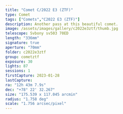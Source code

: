 ```yaml
---
title: "Comet C/2022 E3 (ZTF)"
type: Comet
tags: ["Comets","C2022 E3 (ZTF)"]
description: Another pass at this beautiful comet.
image: /assets/images/gallery/c2022e3ztf/thumb.jpg
telescope: Svbony sv503 70ED
length: "336mm"
signature: true
aperture: "70mm"
folder: c2022e3ztf
group: cometztf
exposure: 30
lights: 87
sessions: 1
firstCapture: 2023-01-28
lastCapture:
ra: "12h 43m 7.9s"
dec: "+78° 22' 32.267"
size: "175.539 x 117.045 arcmin"
radius: "1.758 deg"
scale: "1.756 arcsec/pixel"
---
```


